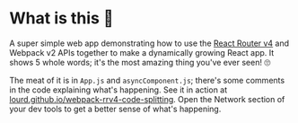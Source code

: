 # What is this 🤔
A super simple web app demonstrating how to use the [React Router v4](https://react-router.now.sh/) and Webpack v2 APIs together to make a dynamically growing React app. It shows 5 whole words; it's the most amazing thing you've ever seen! 🙄

The meat of it is in `App.js` and `asyncComponent.js`; there's some comments in the code explaining what's happening. See it in action at [lourd.github.io/webpack-rrv4-code-splitting](https://lourd.github.io/webpack-rrv4-code-splitting). Open the Network section of your dev tools to get a better sense of what's happening.

